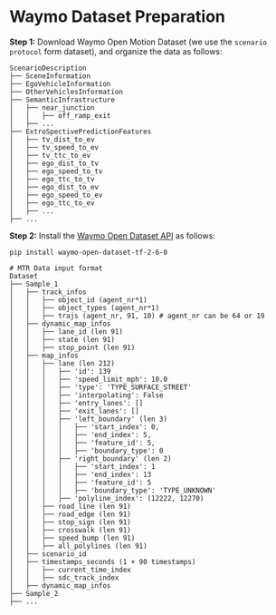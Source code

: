 # Waymo Dataset Preparation

**Step 1:** Download Waymo Open Motion Dataset (we use the `scenario protocol` form dataset), and organize the data as follows: 
```
ScenarioDescription
├── SceneInformation
├── EgoVehicleInformation
├── OtherVehiclesInformation
├── SemanticInfrastructure
│   ├── near_junction
│   │   ├── off_ramp_exit
│   ├── ...
├── ExtroSpectivePredictionFeatures
│   ├── tv_dist_to_ev
│   ├── tv_speed_to_ev
│   ├── tv_ttc_to_ev
│   ├── ego_dist_to_tv
│   ├── ego_speed_to_tv
│   ├── ego_ttc_to_tv
│   ├── ego_dist_to_ev
│   ├── ego_speed_to_ev
│   ├── ego_ttc_to_ev
│   ├── ...
├── ...

```
**Step 2:** Install the [Waymo Open Dataset API](https://github.com/waymo-research/waymo-open-dataset/blob/master/docs/quick_start.md) as follows: 
```
pip install waymo-open-dataset-tf-2-6-0
```
```
# MTR Data input format
Dataset
├── Sample_1
│   ├── track_infos
│   │   ├── object_id (agent_nr*1)
│   │   ├── object_types (agent_nr*1)
│   │   ├── trajs (agent_nr, 91, 10) # agent_nr can be 64 or 19
│   ├── dynamic_map_infos
│   │   ├── lane_id (len 91)
│   │   ├── state (len 91)
│   │   ├── stop_point (len 91)
│   ├── map_infos
│   │   ├── lane (len 212)
│   │   │   ├── 'id': 139
│   │   │   ├── 'speed_limit_mph': 10.0
│   │   │   ├── 'type': 'TYPE_SURFACE_STREET'
│   │   │   ├── 'interpolating': False
│   │   │   ├── 'entry_lanes': []
│   │   │   ├── 'exit_lanes': []
│   │   │   ├── 'left_boundary' (len 3)
│   │   │   │   ├── 'start_index': 0, 
│   │   │   │   ├── 'end_index': 5, 
│   │   │   │   ├── 'feature_id': 5, 
│   │   │   │   ├── 'boundary_type': 0
│   │   │   ├── 'right_boundary' (len 2)
│   │   │   │   ├── 'start_index': 1
│   │   │   │   ├── 'end_index': 13
│   │   │   │   ├── 'feature_id': 5
│   │   │   │   ├── 'boundary_type': 'TYPE_UNKNOWN'
│   │   │   ├── 'polyline_index': (12222, 12270)
│   │   ├── road_line (len 91)
│   │   ├── road_edge (len 91)
│   │   ├── stop_sign (len 91)
│   │   ├── crosswalk (len 91)
│   │   ├── speed_bump (len 91)
│   │   ├── all_polylines (len 91)
│   ├── scenario_id
│   ├── timestamps_seconds (1 + 90 timestamps)
│   │   ├── current_time_index
│   │   ├── sdc_track_index
│   ├── dynamic_map_infos
├── Sample_2
├── ...
```

